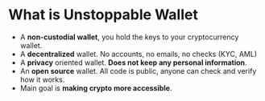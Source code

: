 # What is Unstoppable Wallet

- A **non-custodial wallet**, you hold the keys to your cryptocurrency wallet.
- A **decentralized** wallet. No accounts, no emails, no checks (KYC, AML)
- A **privacy** oriented wallet. **Does not keep any personal information**.
- An **open source** wallet. All code is public, anyone can check and verify how it works.
- Main goal is **making crypto more accessible**.